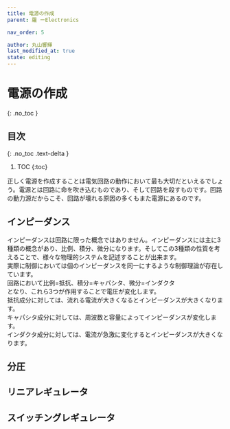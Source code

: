 ```yaml
---
title: 電源の作成
parent: 羅 ーElectronics

nav_order: 5

author: 丸山響輝
last_modified_at: true
state: editing
---
```


# **電源の作成**
{: .no_toc }

## 目次
{: .no_toc .text-delta }

1. TOC
{:toc}

正しく電源を作成することは電気回路の動作において最も大切だといえるでしょう。電源とは回路に命を吹き込むものであり、そして回路を殺すものです。回路の動力源だからこそ、回路が壊れる原因の多くもまた電源にあるのです。

## インピーダンス
インピーダンスは回路に限った概念ではありません。インピーダンスには主に3種類の概念があり、比例、積分、微分になります。そしてこの3種類の性質を考えることで、様々な物理的システムを記述することが出来ます。  
実際に制御においては個のインピーダンスを同一にするような制御理論が存在しています。  
回路において比例=抵抗、積分=キャパシタ、微分=インダクタ  
となり、これら3つが作用することで電圧が変化します。  
抵抗成分に対しては、流れる電流が大きくなるとインピーダンスが大きくなります。  
キャパシタ成分に対しては、周波数と容量によってインピーダンスが変化します。  
インダクタ成分に対しては、電流が急激に変化するとインピーダンスが大きくなります。 

## 分圧 
## リニアレギュレータ
## スイッチングレギュレータ
